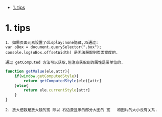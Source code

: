 <!-- TOC -->

- [1. tips](#1-tips)

<!-- /TOC -->

# 1. tips

    1. 如果页面元素设置了display:none隐藏,JS通过:
    var oBox = document.querySelector(".box");
    console.log(oBox.offsetWidth) 是无法获取到页面宽度的.

    通过 getComputed 方法可以获取,但注意获取到的属性是带单位的.
```js
function getValue(ele,attr){
    if(window.getComputedStyle){
        return getComputedStyle(ele)[attr]
    }else{
        return ele.currentStyle[attr]
    }
}
```

    2. 放大倍数是放大镜的宽 除以 右边要显示的部分大图的 宽   和图片的大小没有关系.
